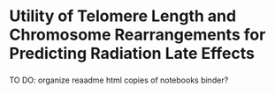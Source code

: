 # Utility of Telomere Length and Chromosome Rearrangements for Predicting Radiation Late Effects

### 

TO DO:
organize reaadme
html copies of notebooks
binder?
